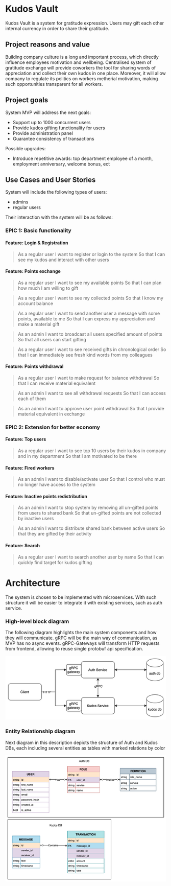 # Kudos Vault
Kudos Vault is a system for gratitude expression. Users may gift each other internal currency in order to share their gratitude.

## Project reasons and value

Building company culture is a long and important process, which directly influence employees motivation and wellbeing. 
Centralised system of gratitude exchange will provide coworkers the tool for sharing words of appreciation and collect 
their own kudos in one place. Moreover, it will allow company to regulate its politics on workers metherial motivation, 
making such opportunities transparent for all workers.

## Project goals

System MVP will address the next goals:
- Support up to 1000 concurrent users
- Provide kudos gifting functionality for users
- Provide administration panel
- Guarantee consistency of transactions

Possible upgrades:
- Introduce repetitive awards: top department employee of a month, employment anniversary, welcome bonus, ect

## Use Cases and User Stories

System will include the following types of users:
- admins
- regular users

Their interaction with the system will be as follows:

### EPIC 1: Basic functionality

#### Feature: Login & Registration
>As a regular user
I want to register or login to the system
So that I can see my kudos and interact with other users

#### Feature: Points exchange
>As a regular user
I want to see my available points
So that I can plan how much I am willing to gift

>As a regular user
I want to see my collected points
So that I know my account balance

>As a regular user
I want to send another user a message with some points, available to me
So that I can express my appreciation and make a material gift

>As an admin
I want to broadcast all users specified amount of points
So that all users can start gifting

>As a regular user
I want to see received gifts in chronological order
So that I can immediately see fresh kind words from my colleagues

#### Feature: Points withdrawal

>As a regular user
I want to make request for balance withdrawal
So that I can receive material equivalent

>As an admin
I want to see all withdrawal requests
So that I can access each of them

>As an admin
I want to approve user point withdrawal
So that I provide material equivalent in exchange

### EPIC 2: Extension for better economy
#### Feature: Top users

>As a regular user
I want to see top 10 users by their kudos in company and in my department
So that I am motivated to be there

#### Feature: Fired workers

>As an admin
I want to disable/activate user
So that I control who must no longer have access to the system

#### Feature: Inactive points redistribution

>As an admin
I want to stop system by removing all un-gifted points from users to shared bank
So that un-gifted points are not collected by inactive users

>As an admin
I want to distribute shared bank between active users
So that they are gifted by their activity

#### Feature: Search

>As a regular user
I want to search another user by name
So that I can quickly find target for kudos gifting

# Architecture
The system is chosen to be implemented with microservices. With such structure it will be
easier to integrate it with existing services, such as auth service.

### High-level block diagram
The following diagram highlights the main system components and how they will communicate.
gRPC will be the main way of communication, as MVP has no async events. gRPC-Gateways will transform HTTP requests from
frontend, allowing to reuse single protobuf api specification.

![](docs/images/high-level-system-diagram.png)

### Entity Relationship diagram
Next diagram in this description depicts the structure of Auth and Kudos DBs, each including several
entities as tables with marked relations by color

![](docs/images/ER.png)